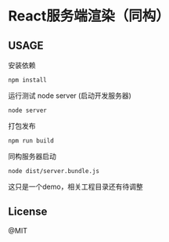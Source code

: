 # React服务端渲染（同构）

## USAGE

安装依赖
```
npm install
```
运行测试 node server (启动开发服务器)
```
node server
```
打包发布
```
npm run build
```
同构服务器启动
```
node dist/server.bundle.js
```

这只是一个demo，相关工程目录还有待调整

## License
@MIT
